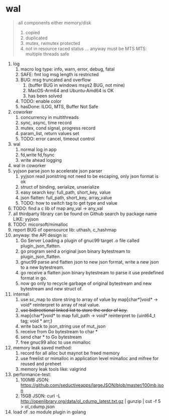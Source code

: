 # wal
> all components either memory/disk 
> 1. copied
> 2. duplicated
> 3. mutex, rwmutex protected
> 4. not in resource raced status
> ...
> anyway must be MTS
> MTS: multiple threads safe
1. log
   1. macro log type: info, warn, error, debug, fatal
   2. SAFE: fmt log msg length is restricted
   3. BUG: msg truncated and overflow
      1. (buffer BUG in windows msys2 BUG, not mine)
      2. MacOS-Arm64 and Ubuntu-Amd64 is OK
      3. has been solved
   4. TODO: enable color
   5. hasDone: ILOG, MTS, Buffer Not Safe
2. coworker
   1. concurrency in multithreads
   2. sync, async, time record
   3. mutex, cond signal, progress record
   4. param_list, return values set
   5. TODO: error cancel, timeout control
3. wal
   1. normal log in app
   2. fd,write fd,fsync
   3. write ahead logging
4. wal in coworker
5. yyjson parse json to accelerate json parser
   1. yyjson read jsonstring not need to be escaping, only json format is ok
   2. struct of binding, serialize, unserialize
   3. easy search key: full_path, short_key, value
   4. json flatten: full_path, short_key, array_value
   5. TODO: how to switch tag to get type and value
6. TODO: find a c lib of map any_val -> any_val
7. all thirdparty library can be found on Github search by package name LIKE: yyjson
8. TODO: micorsoft/mimalloc
9. report BUG of opensource lib: uthash, c_hashmap
10. anyway: the API design is:
    1.  Go Server Loading a plugin of gnuc99 target .o file called plugin_json_flatten.
    2.  go program send a original json binary bytestream to plugin_json_flatten.
    3.  gnuc99 parse and flatten json to new json format, write a new json to a new bytestream.
    4.  go receive a flatten json binary bytestream to parse it use predefined format in go.
    5.  now go only to recycle garbage of original bytestream and new bytestream and new struct of.
11. internal:
    1.  use sc_map to store string to array of value by map[char*]void* -> void* reinterpret to array of real value.
    2.  ~~use bidirectional linked list to store the order of key.~~
    3.  map[char*]void* to map full_path -> void* reinterpret to {uint64_t tag; void * arr;}
    4.  write back to json_string use of mut_json
    5.  receive from Go bytestream to char *
    6.  send char * to Go bytestream
    7.  free gnuc99 alloc to use mimalloc
12. memory leak saved method:
    1.  record for all alloc but maynot be freed memory
    2.  use freelist or mimalloc in application level mimalloc and mifree for reused and preheet
    3.  memory leak tools like: valgrind 
13. performance-test:
    1. 100MB JSON: https://github.com/seductiveapps/largeJSON/blob/master/100mb.json
    2. 15GB JSON: curl -L http://openlibrary.org/data/ol_cdump_latest.txt.gz  | gunzip | cut -f 5 > ol_cdump.json
14. load of .so module plugin in golang